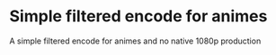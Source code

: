 # Simple filtered encode for animes
A simple filtered encode for animes and no native 1080p production
